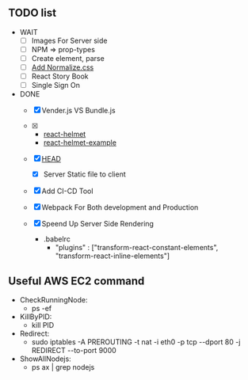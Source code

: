 ## TODO list
  - WAIT
    - [ ] Images For Server side
    - [ ] NPM => prop-types
    - [ ] Create element, parse
    - [ ] [Add Normalize.css](https://necolas.github.io/normalize.css/)
    - [ ] React Story Book
    - [ ] Single Sign On

  - DONE
    - [X] Vender.js VS Bundle.js
    - [X]
      - [react-helmet](https://github.com/nfl/react-helmet)
      - [react-helmet-example](https://github.com/mattdennewitz/react-helmet-example/blob/master/components/About.js)

    - [X] [HEAD](https://github.com/nfl/react-helmet)
      - [X] Server Static file to client
    - [X] Add CI-CD Tool
    - [X] Webpack For Both development and Production
    - [X] Speend Up Server Side Rendering
      - .babelrc
        - "plugins" : ["transform-react-constant-elements", "transform-react-inline-elements"]

## Useful AWS EC2 command
  - CheckRunningNode:
    - ps -ef
  - KillByPID:
    - kill PID
  - Redirect:
    - sudo iptables -A PREROUTING -t nat -i eth0 -p tcp --dport 80 -j REDIRECT --to-port 9000
  - ShowAllNodejs:
    - ps ax | grep nodejs
